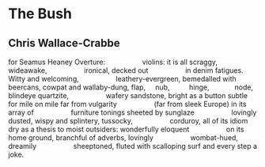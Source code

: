 # The Bush
## Chris Wallace-Crabbe
for Seamus Heaney
Overture:
                  violins:
it is all scraggy,
wideawake,
                  ironical,
decked out
                  in denim fatigues.
Witty and welcoming,
                  leathery-evergreen,
bemedalled with beercans,
cowpat and wallaby-dung,
flap,
    nub,
         hinge,
            node,
blindeye quartzite,
                  wafery sandstone,
bright as a button
subtle for mile on mile
far from vulgarity
                  (far from sleek Europe)
in its array of
                  furniture tonings
sheeted by sunglaze
                  lovingly dusted,
wispy and splintery,
tussocky,
                  corduroy,
all of its idiom
dry as a thesis
to moist outsiders:
wonderfully eloquent
                  on its home ground,
branchful of adverbs,
lovingly
                  wombat-hued,
dreamily
                  sheeptoned,
fluted with scalloping surf
and every step a joke.